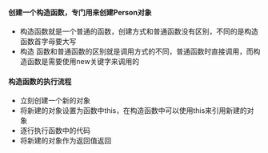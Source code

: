 #### 创建一个构造函数，专门用来创建Person对象

* 构造函数就是一个普通的函数，创建方式和普通函数没有区别，不同的是构造函数首字母要大写
* 构造 函数和普通函数的区别就是调用方式的不同，普通函数时直接调用，而构造函数是需要使用new关键字来调用的

#### 构造函数的执行流程

* 立刻创建一个新的对象
* 将新建的对象设置为函数中this，在构造函数中可以使用this来引用新建的对象
* 逐行执行函数中的代码
* 将新建的对象作为返回值返回



